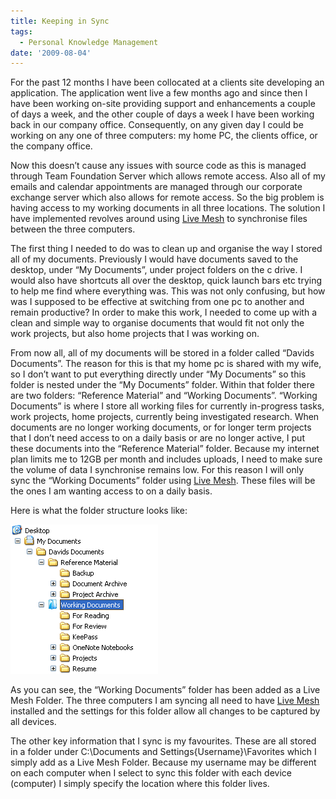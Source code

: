 ```yaml
---
title: Keeping in Sync
tags:
  - Personal Knowledge Management
date: '2009-08-04'
---
```


For the past 12 months I have been collocated at a clients site developing an application. The application went live a few months ago and since then I have been working on-site providing support and enhancements a couple of days a week, and the other couple of days a week I have been working back in our company office. Consequently, on any given day I could be working on any one of three computers: my home PC, the clients office, or the company office.

Now this doesn’t cause any issues with source code as this is managed through Team Foundation Server which allows remote access. Also all of my emails and calendar appointments are managed through our corporate exchange server which also allows for remote access. So the big problem is having access to my working documents in all three locations. The solution I have implemented revolves around using [Live Mesh](https://www.mesh.com/welcome/default.aspx) to synchronise files between the three computers.

The first thing I needed to do was to clean up and organise the way I stored all of my documents. Previously I would have documents saved to the desktop, under “My Documents”, under project folders on the c drive. I would also have shortcuts all over the desktop, quick launch bars etc trying to help me find where everything was. This was not only confusing, but how was I supposed to be effective at switching from one pc to another and remain productive? In order to make this work, I needed to come up with a clean and simple way to organise documents that would fit not only the work projects, but also home projects that I was working on.

From now all, all of my documents will be stored in a folder called “Davids Documents”. The reason for this is that my home pc is shared with my wife, so I don’t want to put everything directly under “My Documents” so this folder is nested under the “My Documents” folder. Within that folder there are two folders: “Reference Material” and “Working Documents”. “Working Documents” is where I store all working files for currently in-progress tasks, work projects, home projects, currently being investigated research. When documents are no longer working documents, or for longer term projects that I don’t need access to on a daily basis or are no longer active, I put these documents into the “Reference Material” folder. Because my internet plan limits me to 12GB per month and includes uploads, I need to make sure the volume of data I synchronise remains low. For this reason I will only sync the “Working Documents” folder using [Live Mesh](https://www.mesh.com/welcome/default.aspx). These files will be the ones I am wanting access to on a daily basis.

Here is what the folder structure looks like:

![My Documents](./mydocuments.png)

As you can see, the “Working Documents” folder has been added as a Live Mesh Folder. The three computers I am syncing all need to have [Live Mesh](https://www.mesh.com/welcome/default.aspx) installed and the settings for this folder allow all changes to be captured by all devices.

The other key information that I sync is my favourites. These are all stored in a folder under C:\Documents and Settings\{Username}\Favorites which I simply add as a Live Mesh Folder. Because my username may be different on each computer when I select to sync this folder with each device (computer) I simply specify the location where this folder lives.
